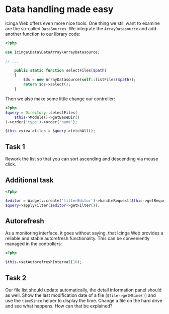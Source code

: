 
# Data handling made easy

Icinga Web offers even more nice tools. One thing we still want to examine are the so-called `DataSources`. We integrate the `ArrayDatasource` and add another function to our library code:

```php
<?php

use Icinga\Data\DataArray\ArrayDatasource;

// ...

    public static function selectFiles($path)
    {
        $ds = new ArrayDatasource(self::listFiles($path));
        return $ds->select();
    }
```

Then we also make some little change our controller:

```php
<?php
$query = Directory::selectFiles(
    $this->Module()->getBaseDir()
)->order('type')->order('name');

$this->view->files = $query->fetchAll();
```

## Task 1

Rework the list so that you can sort ascending and descending via mouse click.

## Additional task

```php
<?php

$editor = Widget::create('filterEditor')->handleRequest($this->getRequest());
$query->applyFilter($editor->getFilter());
```

## Autorefresh

As a monitoring interface, it goes without saying, that Icinga Web provides a reliable and stable autorefresh functionality. This can be conveniently managed in the controllers:

```php
<?php

$this->setAutorefreshInterval(10);
```

## Task 2

Our file list should update automatically, the detail information panel should as well. Show the last modification date of a file (`$file->getMtime()`) and use the `timeSince` helper to display the time. Change a file on the hard drive and see what happens. How can that be explained?
